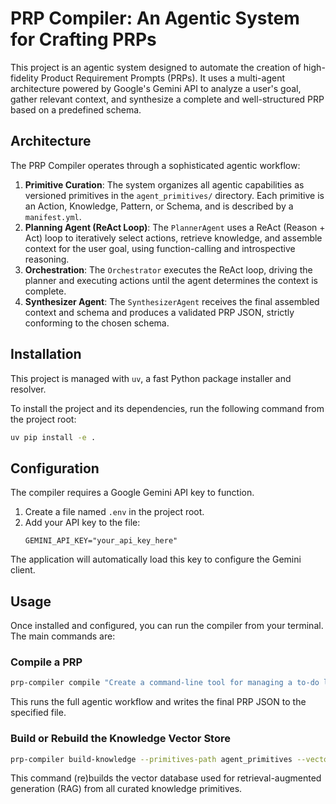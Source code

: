# PRP Compiler: An Agentic System for Crafting PRPs

This project is an agentic system designed to automate the creation of high-fidelity Product Requirement Prompts (PRPs). It uses a multi-agent architecture powered by Google's Gemini API to analyze a user's goal, gather relevant context, and synthesize a complete and well-structured PRP based on a predefined schema.

## Architecture

The PRP Compiler operates through a sophisticated agentic workflow:

1.  **Primitive Curation**: The system organizes all agentic capabilities as versioned primitives in the `agent_primitives/` directory. Each primitive is an Action, Knowledge, Pattern, or Schema, and is described by a `manifest.yml`.
2.  **Planning Agent (ReAct Loop)**: The `PlannerAgent` uses a ReAct (Reason + Act) loop to iteratively select actions, retrieve knowledge, and assemble context for the user goal, using function-calling and introspective reasoning.
3.  **Orchestration**: The `Orchestrator` executes the ReAct loop, driving the planner and executing actions until the agent determines the context is complete.
4.  **Synthesizer Agent**: The `SynthesizerAgent` receives the final assembled context and schema and produces a validated PRP JSON, strictly conforming to the chosen schema.

## Installation

This project is managed with `uv`, a fast Python package installer and resolver.

To install the project and its dependencies, run the following command from the project root:

```bash
uv pip install -e .
```


## Configuration

The compiler requires a Google Gemini API key to function.

1.  Create a file named `.env` in the project root.
2.  Add your API key to the file:
    ```
    GEMINI_API_KEY="your_api_key_here"
    ```

The application will automatically load this key to configure the Gemini client.

## Usage

Once installed and configured, you can run the compiler from your terminal. The main commands are:

### Compile a PRP

```bash
prp-compiler compile "Create a command-line tool for managing a to-do list" --out my_todo_app_prp.json
```

This runs the full agentic workflow and writes the final PRP JSON to the specified file.

### Build or Rebuild the Knowledge Vector Store

```bash
prp-compiler build-knowledge --primitives-path agent_primitives --vector-db-path chroma_db
```

This command (re)builds the vector database used for retrieval-augmented generation (RAG) from all curated knowledge primitives.